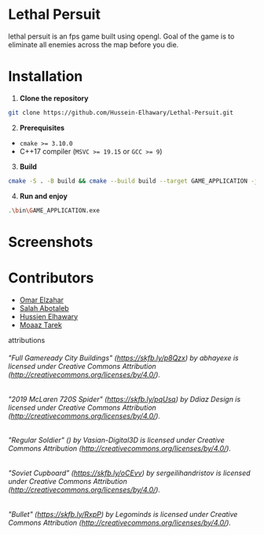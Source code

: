 # Lethal Persuit
lethal persuit is an fps game built using opengl. Goal of the game is to eliminate all enemies across the map before you die.

# Installation
1. **Clone the repository**
```bash
git clone https://github.com/Hussein-Elhawary/Lethal-Persuit.git
```

2. **Prerequisites**
- `cmake >= 3.10.0`
- C++17 compiler (`MSVC >= 19.15` or `GCC >= 9`)

3. **Build**
```bash
cmake -S . -B build && cmake --build build --target GAME_APPLICATION -j 14
```

4. **Run and enjoy**
```bash
.\bin\GAME_APPLICATION.exe        
```

# Screenshots

# Contributors
* [Omar Elzahar](https://github.com/omarelzahar02)
* [Salah Abotaleb](https://github.com/SalahAbotaleb)
* [Hussien Elhawary](https://github.com/Hussein-Elhawary)
* [Moaaz Tarek](https://github.com/moa234)



attributions
###### "Full Gameready City Buildings" (https://skfb.ly/p8Qzx) by abhayexe is licensed under Creative Commons Attribution (http://creativecommons.org/licenses/by/4.0/).
###### "2019 McLaren 720S Spider" (https://skfb.ly/pqUsq) by Ddiaz Design is licensed under Creative Commons Attribution (http://creativecommons.org/licenses/by/4.0/).
###### "Regular Soldier" () by Vasian-Digital3D is licensed under Creative Commons Attribution (http://creativecommons.org/licenses/by/4.0/).
###### "Soviet Cupboard" (https://skfb.ly/oCEvv) by sergeilihandristov is licensed under Creative Commons Attribution (http://creativecommons.org/licenses/by/4.0/).
###### "Bullet" (https://skfb.ly/RxpP) by Legominds is licensed under Creative Commons Attribution (http://creativecommons.org/licenses/by/4.0/).
